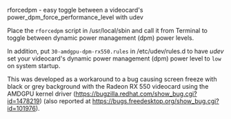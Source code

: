 rforcedpm - easy toggle between a videocard's power_dpm_force_performance_level with udev

Place the `rforcedpm` script in /usr/local/sbin and call it from Terminal to toggle between dynamic power management (dpm) power levels.

In addition, put `30-amdgpu-dpm-rx550.rules` in /etc/udev/rules.d to have *udev* set your videocard's dynamic power management (dpm) power level to `low` on system startup.

This was developed as a workaround to a bug causing screen freeze with black or grey background with the Radeon RX 550 videocard using the AMDGPU kernel driver (https://bugzilla.redhat.com/show_bug.cgi?id=1478219) (also reported at https://bugs.freedesktop.org/show_bug.cgi?id=101976).
